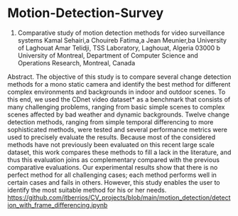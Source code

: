 # Motion-Detection-Survey

1. Comparative study of motion detection methods for video surveillance systems
Kamal Sehairi,a Chouireb Fatima,a Jean Meunier,ba University of Laghouat Amar Telidji, TSS Laboratory, Laghouat, Algeria 03000
b University of Montreal, Department of Computer Science and Operations Research, Montreal, Canada

Abstract. The objective of this study is to compare several change detection methods for a mono static camera and
identify the best method for different complex environments and backgrounds in indoor and outdoor scenes. To this
end, we used the CDnet video dataset* as a benchmark that consists of many challenging problems, ranging from
basic simple scenes to complex scenes affected by bad weather and dynamic backgrounds. Twelve change detection
methods, ranging from simple temporal differencing to more sophisticated methods, were tested and several
performance metrics were used to precisely evaluate the results. Because most of the considered methods have not
previously been evaluated on this recent large scale dataset, this work compares these methods to fill a lack in the
literature, and thus this evaluation joins as complementary compared with the previous comparative evaluations. Our
experimental results show that there is no perfect method for all challenging cases; each method performs well in
certain cases and fails in others. However, this study enables the user to identify the most suitable method for his or
her needs.
https://github.com/itberrios/CV_projects/blob/main/motion_detection/detection_with_frame_differencing.ipynb
